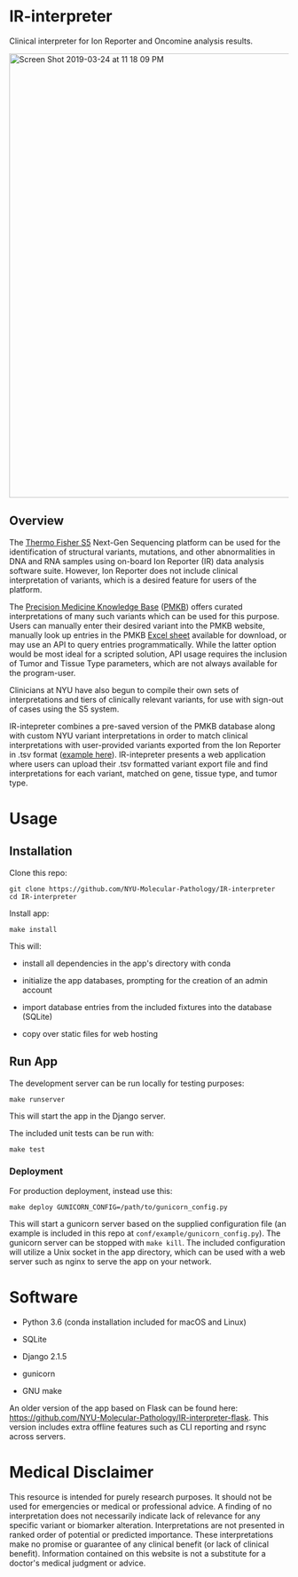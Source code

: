 # IR-interpreter

Clinical interpreter for Ion Reporter and Oncomine analysis results.

<img width="800" alt="Screen Shot 2019-03-24 at 11 18 09 PM" src="https://user-images.githubusercontent.com/10505524/54893222-28984800-4e8b-11e9-9553-f8a250eee3db.png">

## Overview

The [Thermo Fisher S5](https://www.thermofisher.com/us/en/home/life-science/sequencing/next-generation-sequencing/ion-torrent-next-generation-sequencing-workflow/ion-torrent-next-generation-sequencing-run-sequence/ion-s5-ngs-targeted-sequencing.html) Next-Gen Sequencing platform can be used for the identification of structural variants, mutations, and other abnormalities in DNA and RNA samples using on-board Ion Reporter (IR) data analysis software suite. However, Ion Reporter does not include clinical interpretation of variants, which is a desired feature for users of the platform.

The [Precision Medicine Knowledge Base](https://pmkb.weill.cornell.edu/) ([PMKB](https://www.ncbi.nlm.nih.gov/pmc/articles/PMC5391733/)) offers curated interpretations of many such variants which can be used for this purpose. Users can manually enter their desired variant into the PMKB website, manually look up entries in the PMKB [Excel sheet](https://pmkb.weill.cornell.edu/therapies/download.xlsx) available for download, or may use an API to query entries programmatically. While the latter option would be most ideal for a scripted solution, API usage requires the inclusion of Tumor and Tissue Type parameters, which are not always available for the program-user.

Clinicians at NYU have also begun to compile their own sets of interpretations and tiers of clinically relevant variants, for use with sign-out of cases using the S5 system. 

IR-intepreter combines a pre-saved version of the PMKB database along with custom NYU variant interpretations in order to match clinical interpretations with user-provided variants exported from the Ion Reporter in .tsv format ([example here](https://github.com/NYU-Molecular-Pathology/IR-interpreter/blob/master/interpreter/fixtures/SeraSeq.tsv)). IR-intepreter presents a web application where users can upload their .tsv formatted variant export file and find interpretations for each variant, matched on gene, tissue type, and tumor type. 

# Usage

## Installation

Clone this repo:

```
git clone https://github.com/NYU-Molecular-Pathology/IR-interpreter
cd IR-interpreter
```

Install app:

```
make install
```

This will:

- install all dependencies in the app's directory with conda

- initialize the app databases, prompting for the creation of an admin account

- import database entries from the included fixtures into the database (SQLite)

- copy over static files for web hosting

## Run App

The development server can be run locally for testing purposes:

```
make runserver
```

This will start the app in the Django server. 

The included unit tests can be run with:

```
make test
```

### Deployment

For production deployment, instead use this:

```
make deploy GUNICORN_CONFIG=/path/to/gunicorn_config.py
```

This will start a gunicorn server based on the supplied configuration file (an example is included in this repo at `conf/example/gunicorn_config.py`). The gunicorn server can be stopped with `make kill`. The included configuration will utilize a Unix socket in the app directory, which can be used with a web server such as nginx to serve the app on your network. 

# Software

- Python 3.6 (conda installation included for macOS and Linux)

- SQLite

- Django 2.1.5

- gunicorn

- GNU make

An older version of the app based on Flask can be found here: https://github.com/NYU-Molecular-Pathology/IR-interpreter-flask. This version includes extra offline features such as CLI reporting and rsync across servers. 

# Medical Disclaimer

This resource is intended for purely research purposes. It should not be used for emergencies or medical or professional advice. A finding of no interpretation does not necessarily indicate lack of relevance for any specific variant or biomarker alteration. Interpretations are not presented in ranked order of potential or predicted importance. These interpretations make no promise or guarantee of any clinical benefit (or lack of clinical benefit). Information contained on this website is not a substitute for a doctor's medical judgment or advice. 

